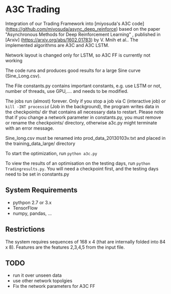 # A3C Trading

Integration of our Trading Framework into [miyosuda's A3C code] (https://github.com/miyosuda/async_deep_reinforce) based on the paper "Asynchronous Methods for Deep Reinforcement Learning" , published in [Arxiv] (https://arxiv.org/abs/1602.01783) by V. Mnih et al.. The implemented algorithms are A3C and A3C LSTM.

Network layout is changed only for LSTM, so A3C FF  is currently not working

The code runs and produces good results for a large Sine curve (Sine_Long.csv).

The File constants.py contains important constants, e.g. use LSTM or not, number of threads, use GPU,.... and needs to be modified.

The jobs run (almost) forever. Only if you stop a job via <CTRL> C (interactive job) or `kill -INT processid` (Job in the background), the program writes data in the checkpoints/ dir that contains all necessary data to restart. Please note that if you change a network parameter in constants.py, you must remove or rename the checkpoints/ directory, otherwise a3c.py might terminate with an error message.

Sine_long.csv must be renamed into prod_data_20130103v.txt and placed in the training_data_large/ directory

To start the optimization, run `python a3c.py`

To view the results of an optimisation on the testing days, run `python Tradingresults.py`. You will need a checkpoint first, and the testing days need to be set in constants.py

## System Requirements

- pythpon 2.7 or 3.x
- TensorFlow
- numpy, pandas, ...


## Restrictions

The system requires sequences of 168 x 4 (that are internally folded into 84 x 8). Features are the features 2,3,4,5 from the input file. 


## TODO

- run it over unseen data
- use other network topolgies
- Fix the network parameters for A3C FF

